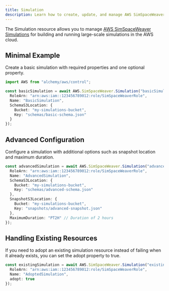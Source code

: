 ```yaml
---
title: Simulation
description: Learn how to create, update, and manage AWS SimSpaceWeaver Simulations using Alchemy Cloud Control.
---
```


The Simulation resource allows you to manage [AWS SimSpaceWeaver Simulations](https://docs.aws.amazon.com/simspaceweaver/latest/userguide/) for building and running large-scale simulations in the AWS cloud.

## Minimal Example

Create a basic simulation with required properties and one optional property.

```ts
import AWS from "alchemy/aws/control";

const basicSimulation = await AWS.SimSpaceWeaver.Simulation("basicSimulation", {
  RoleArn: "arn:aws:iam::123456789012:role/SimSpaceWeaverRole",
  Name: "BasicSimulation",
  SchemaS3Location: {
    Bucket: "my-simulations-bucket",
    Key: "schemas/basic-schema.json"
  }
});
```

## Advanced Configuration

Configure a simulation with additional options such as snapshot location and maximum duration.

```ts
const advancedSimulation = await AWS.SimSpaceWeaver.Simulation("advancedSimulation", {
  RoleArn: "arn:aws:iam::123456789012:role/SimSpaceWeaverRole",
  Name: "AdvancedSimulation",
  SchemaS3Location: {
    Bucket: "my-simulations-bucket",
    Key: "schemas/advanced-schema.json"
  },
  SnapshotS3Location: {
    Bucket: "my-simulations-bucket",
    Key: "snapshots/advanced-snapshot.json"
  },
  MaximumDuration: "PT2H" // Duration of 2 hours
});
```

## Handling Existing Resources

If you need to adopt an existing simulation resource instead of failing when it already exists, you can set the adopt property to true.

```ts
const existingSimulation = await AWS.SimSpaceWeaver.Simulation("existingSimulation", {
  RoleArn: "arn:aws:iam::123456789012:role/SimSpaceWeaverRole",
  Name: "AdoptedSimulation",
  adopt: true
});
```